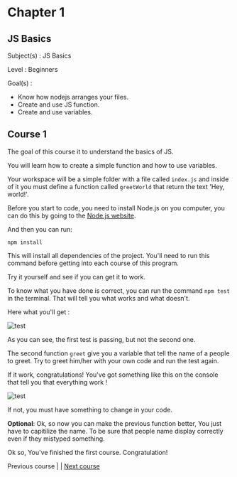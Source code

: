 # Chapter 1

JS Basics
---

Subject(s) : JS Basics

Level : Beginners

Goal(s) :
- Know how nodejs arranges your files.
- Create and use JS function.
- Create and use variables.

## Course 1

The goal of this course it to understand the basics of JS.

You will learn how to create a simple function and how to use variables.

Your workspace will be a simple folder with a file called `index.js` and inside of it you must define a function called `greetWorld` that return the text 'Hey, world!'.

Before you start to code, you need to install Node.js on you computer, you can do this by going to the [Node.js website](https://nodejs.org/en/).

And then you can run:

```
npm install
```

This will install all dependencies of the project. You'll need to run this command before getting into each course of this program.

Try it yourself and see if you can get it to work.

To know what you have done is correct, you can run the command `npm test` in the terminal.
That will tell you what works and what doesn't.

Here what you'll get :

![test](./resources/pictures/pic01.png)

As you can see, the first test is passing, but not the second one.

The second function `greet` give you a variable that tell the name of a people to greet.
Try to greet him/her with your own code and run the test again.

If it work, congratulations! You've got something like this on the console that tell you that everything work !

![test](./resources/pictures/pic02.png)

If not, you must have something to change in your code.

**Optional**:
Ok, so now you can make the previous function better, 
You just have to capitilize the name. To be sure that people name display correctly even if they mistyped something.

Ok so, You've finished the first course. Congratulation!

Previous course | | [Next course](../course02/)


